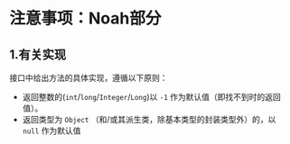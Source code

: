 # 注意事项：Noah部分
## 1.有关实现

接口中给出方法的具体实现，遵循以下原则：
- 返回整数的(`int`/`long`/`Integer`/`Long`)以 `-1` 作为默认值（即找不到时的返回值）。
- 返回类型为 `Object` （和/或其派生类，除基本类型的封装类型外）的，以 `null` 作为默认值

